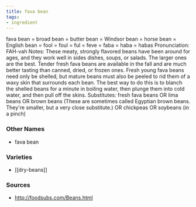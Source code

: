 ```yaml
---
title: fava bean
tags:
- ingredient
---
```

fava bean = broad bean = butter bean = Windsor bean = horse bean = English bean = fool = foul = ful = feve = faba = haba = habas Pronunciation: FAH-vah Notes: These meaty, strongly flavored beans have been around for ages, and they work well in sides dishes, soups, or salads. The larger ones are the best. Tender fresh fava beans are available in the fall and are much better tasting than canned, dried, or frozen ones. Fresh young fava beans need only be shelled, but mature beans must also be peeled to rid them of a waxy skin that surrounds each bean. The best way to do this is to blanch the shelled beans for a minute in boiling water, then plunge them into cold water, and then pull off the skins. Substitutes: fresh fava beans OR lima beans OR brown beans (These are sometimes called Egyptian brown beans. They're smaller, but a very close substitute.) OR chickpeas OR soybeans (in a pinch)

### Other Names

* fava bean

### Varieties

* [[dry-beans]]

### Sources
* http://foodsubs.com/Beans.html
